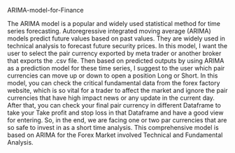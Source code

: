 ARIMA-model-for-Finance

The ARIMA model is a popular and widely used statistical method for time series forecasting. Autoregressive integrated moving average (ARIMA) models predict future values based on past values. They are widely used in technical analysis to forecast future security prices. In this model, I want the user to select the pair currency exported by meta trader or another broker that exports the .csv file. Then based on predicted outputs by using ARIMA as a prediction model for these time series, I suggest to the user which pair currencies can move up or down to open a position Long or Short. In this model, you can check the critical fundamental data from the forex factory website, which is so vital for a trader to affect the market and ignore the pair currencies that have high impact news or any update in the current day. After that, you can check your final pair currency in different Dataframe to take your Take profit and stop loss in that Dataframe and have a good view for entering. So, in the end, we are facing one or two par currencies that are so safe to invest in as a short time analysis.
This comprehensive model is based on ARIMA for the Forex Market involved Technical and Fundamental Analysis.
